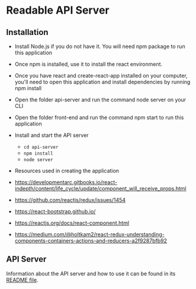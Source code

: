# Readable API Server

## Installation

* Install Node.js if you do not have it. You will need npm package to run this application

* Once npm is installed, use it to install the react environment.

* Once you have react and create-react-app installed on your computer, you'll need to open this application and install dependencies by running npm install

* Open the folder api-server and run the command node server on your CLI

* Open the folder front-end and run the command npm start to run this application

* Install and start the API server
    - `cd api-server`
    - `npm install`
    - `node server`

* Resources used in creating the application
* https://developmentarc.gitbooks.io/react-indepth/content/life_cycle/update/component_will_receive_props.html
* https://github.com/reactjs/redux/issues/1454
* https://react-bootstrap.github.io/
* https://reactjs.org/docs/react-component.html
* https://medium.com/@holtkam2/react-redux-understanding-components-containers-actions-and-reducers-a2f9287bfb92

## API Server

Information about the API server and how to use it can be found in its [README file](api-server/README.md).

